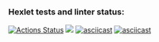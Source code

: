 ### Hexlet tests and linter status:
[![Actions Status](https://github.com/alenessss/frontend-project-44/actions/workflows/hexlet-check.yml/badge.svg)](https://github.com/alenessss/frontend-project-44/actions)
<a href="https://codeclimate.com/github/alenessss/frontend-project-44/maintainability"><img src="https://api.codeclimate.com/v1/badges/bb0d0e81849059f07d7b/maintainability" /></a>
[![asciicast](https://asciinema.org/a/KrVV0eR0SbufNLhINBJTwSX0c.svg)](https://asciinema.org/a/KrVV0eR0SbufNLhINBJTwSX0c)
[![asciicast](https://asciinema.org/a/RUgihmf8oJJsMOxF7jK1fpyYo.svg)](https://asciinema.org/a/RUgihmf8oJJsMOxF7jK1fpyYo)

